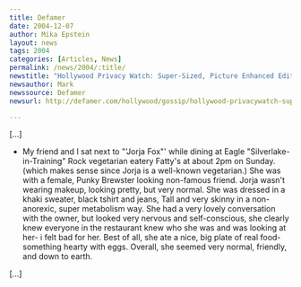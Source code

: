 ```yaml
---
title: Defamer
date: 2004-12-07
author: Mika Epstein
layout: news
tags: 2004
categories: [Articles, News]
permalink: /news/2004/:title/
newstitle: "Hollywood Privacy Watch: Super-Sized, Picture Enhanced Edition"
newsauthor: Mark  
newssource: Defamer  
newsurl: http://defamer.com/hollywood/gossip/hollywood-privacywatch-super+sized-picture+enhanced-edition-27102.php  

---
```


[...]

* My friend and I sat next to "'Jorja Fox"' while dining at Eagle "Silverlake-in-Training" Rock vegetarian eatery Fatty's at about 2pm on Sunday. (which makes sense since Jorja is a well-known vegetarian.) She was with a female, Punky Brewster looking non-famous friend. Jorja wasn't wearing makeup, looking pretty, but very normal. She was dressed in a khaki sweater, black tshirt and jeans, Tall and very skinny in a non-anorexic, super metabolism way. She had a very lovely conversation with the owner, but looked very nervous and self-conscious, she clearly knew everyone in the restaurant knew who she was and was looking at her- i felt bad for her. Best of all, she ate a nice, big plate of real food- something hearty with eggs. Overall, she seemed very normal, friendly, and down to earth.

[...]  
